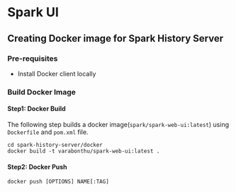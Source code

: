 # Spark UI

## Creating Docker image for Spark History Server

### Pre-requisites

- Install Docker client locally

### Build Docker Image

#### Step1: Docker Build

The following step builds a docker image(`spark/spark-web-ui:latest`) using `Dockerfile` and `pom.xml` file. 

```shell
cd spark-history-server/docker
docker build -t varabonthu/spark-web-ui:latest . 
```

#### Step2: Docker Push

```shell script
docker push [OPTIONS] NAME[:TAG]
```
